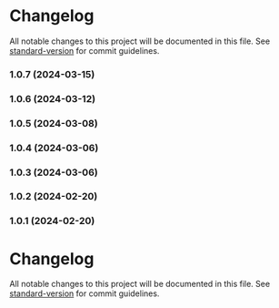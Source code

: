 # Changelog

All notable changes to this project will be documented in this file. See [standard-version](https://github.com/conventional-changelog/standard-version) for commit guidelines.

### 1.0.7 (2024-03-15)

### 1.0.6 (2024-03-12)

### 1.0.5 (2024-03-08)

### 1.0.4 (2024-03-06)

### 1.0.3 (2024-03-06)

### 1.0.2 (2024-02-20)

### 1.0.1 (2024-02-20)

# Changelog

All notable changes to this project will be documented in this file. See [standard-version](https://github.com/conventional-changelog/standard-version) for commit guidelines.